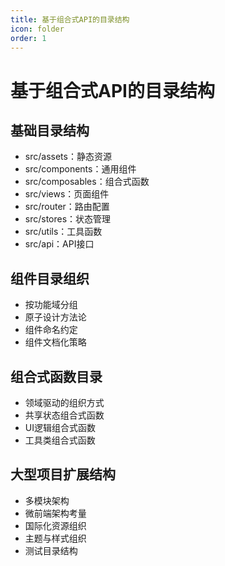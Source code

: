 ```yaml
---
title: 基于组合式API的目录结构
icon: folder
order: 1
---
```


# 基于组合式API的目录结构

## 基础目录结构
- src/assets：静态资源
- src/components：通用组件
- src/composables：组合式函数
- src/views：页面组件
- src/router：路由配置
- src/stores：状态管理
- src/utils：工具函数
- src/api：API接口

## 组件目录组织
- 按功能域分组
- 原子设计方法论
- 组件命名约定
- 组件文档化策略

## 组合式函数目录
- 领域驱动的组织方式
- 共享状态组合式函数
- UI逻辑组合式函数
- 工具类组合式函数

## 大型项目扩展结构
- 多模块架构
- 微前端架构考量
- 国际化资源组织
- 主题与样式组织
- 测试目录结构
